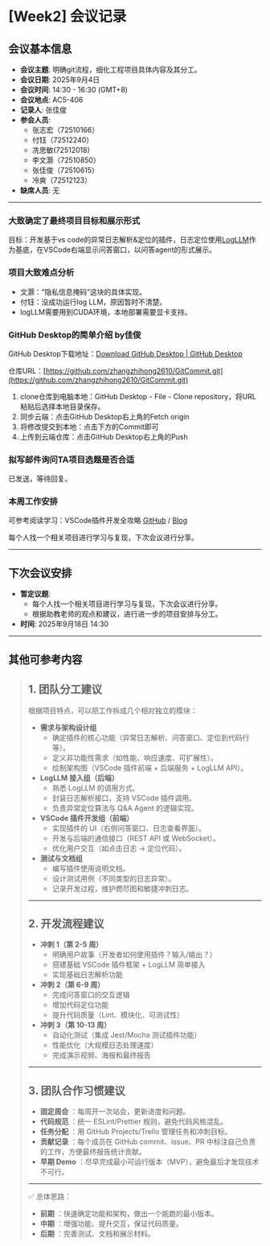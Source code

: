 # [Week2] 会议记录

## 会议基本信息

- **会议主题**: 明确git流程，细化工程项目具体内容及其分工。
- **会议日期**: 2025年9月4日
- **会议时间**: 14:30 - 16:30 (GMT+8)
- **会议地点**: AC5-406
- **记录人**: 张佳俊
- **参会人员**:
  - 张志宏（72510166）
  - 付钰（72512240）
  - 冼思敏(72512018)
  - 李文灏（72510850）
  - 张佳俊（72510615）
  - 冷爽（72512123）
- **缺席人员**: 无

---

### 大致确定了最终项目目标和展示形式

目标：开发基于vs code的异常日志解析&定位的插件，日志定位使用[LogLLM](https://github.com/guanwei49/LogLLM/tree/master)作为基底，在VSCode右端显示问答窗口，以问答agent的形式展示。

### 项目大致难点分析

- 文灏：“隐私信息掩码”这块的具体实现。
- 付钰：没成功运行log LLM，原因暂时不清楚。
- logLLM需要用到CUDA环境，本地部署需要显卡支持。

### GitHub Desktop的简单介绍 by佳俊

GitHub Desktop下载地址：[Download GitHub Desktop | GitHub Desktop](https://desktop.github.com/download/)

仓库URL：[https://github.com/zhangzhihong2610/GitCommit.git](https://github.com/zhangzhihong2610/GitCommit.git)

1. clone仓库到电脑本地：GitHub Desktop - File - Clone repository，将URL粘贴后选择本地目录保存。
2. 同步云端：点击GitHub Desktop右上角的Fetch origin
3. 将修改提交到本地：点击下方的Commit即可
4. 上传到云端仓库：点击GitHub Desktop右上角的Push

### 拟写邮件询问TA项目选题是否合适

已发送，等待回复。

### 本周工作安排

可参考阅读学习：VSCode插件开发全攻略 [GitHub](https://github.com/sxei/vscode-plugin-demo) / [Blog](https://blog.haoji.me/vscode-plugin-overview.html)

每个人找一个相关项目进行学习与复现，下次会议进行分享。

---

## 下次会议安排

- **暂定议题**:
  - 每个人找一个相关项目进行学习与复现，下次会议进行分享。
  - 根据助教老师的观点和建议，进行进一步的项目安排与分工。
- **时间**: 2025年9月18日 14:30

---

## 其他可参考内容

> ## 1. 团队分工建议
>
> 根据项目特点，可以把工作拆成几个相对独立的模块：
>
> * **需求与架构设计组**
>   * 确定插件的核心功能（异常日志解析、问答窗口、定位到代码行等）。
>   * 定义非功能性需求（如性能、响应速度、可扩展性）。
>   * 绘制架构图（VSCode 插件前端 + 后端服务 + LogLLM API）。
> * **LogLLM 接入组（后端）**
>   * 熟悉 LogLLM 的调用方式。
>   * 封装日志解析接口，支持 VSCode 插件调用。
>   * 负责异常定位算法与 Q&A Agent 的逻辑实现。
> * **VSCode 插件开发组（前端）**
>   * 实现插件的 UI（右侧问答窗口、日志查看界面）。
>   * 开发与后端的通信接口（REST API 或 WebSocket）。
>   * 优化用户交互（如点击日志 → 定位代码）。
> * **测试与文档组**
>   * 编写插件使用说明文档。
>   * 设计测试用例（不同类型的日志异常）。
>   * 记录开发过程，维护燃尽图和敏捷冲刺日志。
>
> ---
>
> ## 2. 开发流程建议
>
> * **冲刺 1（第 2-5 周）**
>   * 明确用户故事（开发者如何使用插件？输入/输出？）
>   * 搭建基础 VSCode 插件框架 + LogLLM 简单接入
>   * 实现基础日志解析功能
> * **冲刺 2（第 6-9 周）**
>   * 完成问答窗口的交互逻辑
>   * 增加代码定位功能
>   * 提升代码质量（Lint、模块化、可测试性）
> * **冲刺 3（第 10-13 周）**
>   * 自动化测试（集成 Jest/Mocha 测试插件功能）
>   * 性能优化（大规模日志处理速度）
>   * 完成演示视频、海报和最终报告
>
> ---
>
> ## 3. 团队合作习惯建议
>
> * **固定周会** ：每周开一次站会，更新进度和问题。
> * **代码规范** ：统一 ESLint/Prettier 规则，避免代码风格混乱。
> * **任务分配** ：用 GitHub Projects/Trello 管理任务和冲刺目标。
> * **贡献记录** ：每个成员在 GitHub commit、issue、PR 中标注自己负责的工作，方便最终报告统计贡献。
> * **早期 Demo** ：尽早完成最小可运行版本（MVP），避免最后才发现技术不可行。
>
> ---
>
> ✅ 总体思路：
>
> * **前期** ：快速确定功能和架构，做出一个能跑的最小版本。
> * **中期** ：增强功能、提升交互，保证代码质量。
> * **后期** ：完善测试、文档和展示材料。
